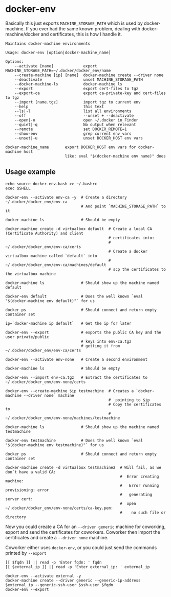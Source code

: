 # docker-env

Basically this just exports `MACHINE_STORAGE_PATH` which is used by docker-machine.
If you ever had the same known problem, dealing with docker-machine/docker and certificates, this is how I handle it.

    Maintains docker-machine environments

    Usage: docker-env [option|docker-machine_name]

    Options:
        --activate [name]             export MACHINE_STORAGE_PATH=~/.docker/docker_env/name
        --create-machine [ip] [name]  docker-machine create --driver none
        --deactivate                  unset MACHINE_STORAGE_PATH
        --docker-machine-ls           docker-machine ls
        --export                      export cert-files to tgz
        --export-ca                   export ca-private-key and cert-files to tgz
        --import [name.tgz]           import tgz to current env
        --help                        this text
        --ls|-l                       list all environments
        --off                         --unset + --deactivate
        --open|-o                     open ~/.docker in Finder
        --quiet|-q                    No output when relevant
        --remote                      set DOCKER_REMOTE=1
        --show-env                    grep current env vars
        --unset|-u                    unset DOCKER_HOST env vars

    docker-machine_name       export DOCKER_HOST env vars for docker-machine host
                              like: eval "$(docker-machine env name)" does

## Usage example

    echo source docker-env.bash >> ~/.bashrc
    exec $SHELL

    docker-env --activate env-ca -y  # Create a directory ~/.docker/docker_env/env-ca
                                     # And point `MACHINE_STORAGE_PATH` to it

    docker-machine ls                # Should be empty

    docker-machine create -d virtualbox default  # Create a local CA (Certificate Authority) and client 
                                                 # certificates into:
                                                 #  ~/.docker/docker_env/env-ca/certs
                                                 # Create a docker virtualbox machine called `default` into
                                                 #  ~/.docker/docker_env/env-ca/machines/default
                                                 # scp the certificates to the virtualbox machine

    docker-machine ls                # Should show up the machine named default

    docker-env default               # Does the well known `eval "$(docker-machine env default)"` for us 

    docker ps                        # Should connect and return empty container set

    ip=`docker-machine ip default`   # Get the ip for later

    docker-env --export              # exports the public CA key and the user private/public 
                                     # keys into env-ca.tgz
                                     # getting it from ~/.docker/docker_env/env-ca/certs

    docker-env --activate env-none   # Create a second environment
    
    docker-machine ls                # Should be empty
    
    docker-env --import env-ca.tgz   # Extract the certificates to ~/.docker/docker_env/env-none/certs
    
    docker-env --create-machine $ip testmachine  # Creates a `docker-machine --driver none` machine 
                                                 #  pointing to $ip
                                                 # Copy the certificates to
                                                 #  ~/.docker/docker_env/env-none/machines/testmachine

    docker-machine ls                # Should show up the machine named testmachine

    docker-env testmachine           # Does the well known `eval "$(docker-machine env testmachine)"` for us 

    docker ps                        # Should connect and return empty container set

    docker-machine create -d virtualbox testmachine2  # Will fail, as we don´t have a valid CA:
                                                      #  Error creating machine: 
                                                      #   Error running provisioning: error 
                                                      #   generating server cert: 
                                                      #  open ~/.docker/docker_env/env-none/certs/ca-key.pem: 
                                                      #    no such file or directory

Now you could create a CA for an `--driver generic` machine for coworking, export and send the certificates for coworkers.
Coworker then import the certificates and create a `--driver none` machine.

Coworker either uses `docker-env`, or you could just send the commands printed by `--export`

    [[ $fqdn ]] || read -p 'Enter fqdn: ' fqdn
    [[ $external_ip ]] || read -p 'Enter external_ip: ' external_ip

    docker-env --activate external -y
    docker-machine create --driver generic --generic-ip-address $external_ip --generic-ssh-user $ssh-user $fqdn
    docker-env --export


